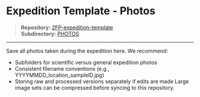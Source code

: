 # Expedition Template - Photos

> **Repository:** [2FP-expedition-template](https://github.com/two-frontiers-project/2FP-expedition-template)  
> **Subdirectory:** [PHOTOS](https://github.com/two-frontiers-project/2FP-expedition-template/tree/main/PHOTOS)

---

Save all photos taken during the expedition here.
We recommend:
- Subfolders for scientific versus general expedition photos
- Consistent filename conventions (e.g., YYYYMMDD_location_sampleID.jpg)
- Storing raw and processed versions separately if edits are made
Large image sets can be compressed before syncing to this repository.
